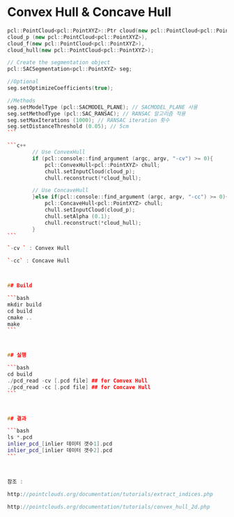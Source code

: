# Convex Hull & Concave Hull

```c++
pcl::PointCloud<pcl::PointXYZ>::Ptr cloud(new pcl::PointCloud<pcl::PointXYZ>),
cloud_p (new pcl::PointCloud<pcl::PointXYZ>), 
cloud_f(new pcl::PointCloud<pcl::PointXYZ>), 
cloud_hull(new pcl::PointCloud<pcl::PointXYZ>);
```

````C++
// Create the segmentation object
pcl::SACSegmentation<pcl::PointXYZ> seg;

//Optional
seg.setOptimizeCoefficients(true);

//Methods
seg.setModelType (pcl::SACMODEL_PLANE); // SACMODEL_PLANE 사용
seg.setMethodType (pcl::SAC_RANSAC); // RANSAC 알고리즘 적용
seg.setMaxIterations (1000); // RANSAC iteration 횟수
seg.setDistanceThreshold (0.05); // 5cm
```

```c++
		// Use ConvexHull
		if (pcl::console::find_argument (argc, argv, "-cv") >= 0){
			pcl::ConvexHull<pcl::PointXYZ> chull;
			chull.setInputCloud(cloud_p);
			chull.reconstruct(*cloud_hull);

		// Use ConcaveHull
		}else if(pcl::console::find_argument (argc, argv, "-cc") >= 0){
			pcl::ConcaveHull<pcl::PointXYZ> chull;
			chull.setInputCloud(cloud_p);
			chull.setAlpha (0.1);
			chull.reconstruct(*cloud_hull);
		}
```

`-cv ` : Convex Hull

`-cc` : Concave Hull



## Build

```bash
mkdir build
cd build
cmake ..
make
```



## 실행

```bash
cd build
./pcd_read -cv [.pcd file] ## for Convex Hull
./pcd_read -cc [.pcd file] ## for Concave Hull
```



## 결과

```bash
ls *.pcd
inlier_pcd_[inlier 데이터 갯수1].pcd
inlier_pcd_[inlier 데이터 갯수2].pcd
```



참조 : 

http://pointclouds.org/documentation/tutorials/extract_indices.php

http://pointclouds.org/documentation/tutorials/convex_hull_2d.php